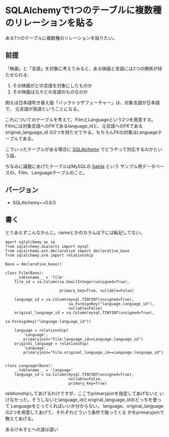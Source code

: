 SQLAlchemyで1つのテーブルに複数種のリレーションを貼る
=====================================================

ある1つのテーブルに複数種のリレーションを貼りたい。

前提
----

「映画」と「言語」を対象に考えてみると、ある映画と言語には2つの関係が持たせられる:

1)  その映画がどの言語を対象にしたものか
2)  その映画は元々どの言語のものなのか

例えば日本語吹き替え版「バックトゥザフューチャー」は、対象言語が日本語で、
元言語が英語ということになる。

これについてのテーブルを考えて、FilmとLanguageという2つを用意する。
Filmには対象言語へのFKであるlanguage\_idと、元言語へのFKであるoriginal\_language\_id
の2つを持たせてやる。もちろんFKの対象はLanguageテーブルである。

こういったテーブルがある場合に [SQLAlchemy](http://www.sqlalchemy.org/)
でどうやって対応するのかという話。

ちなみに議題にあげたテーブルはMySQLの
[Sakila](http://dev.mysql.com/doc/sakila/en/index.html) という
サンプル用データベースの、Film、Languageテーブルのこと。

バージョン
----------

-   SQLAlchemy==0.8.0

書く
----

とりあえずこんなかんじ。nameとかのカラムは下には転記してない。

``` {.sourceCode .python}
mport sqlalchemy as sa
from sqlalchemy.dialects import mysql
from sqlalchemy.ext.declarative import declarative_base
from sqlalchemy.orm import relationship

Base = declarative_base()

class Film(Base):
    __tablename__ = 'film'
    film_id = sa.Column(sa.SmallInteger(unsigned=True),

                        primary_key=True, nullable=False)

    language_id = sa.Column(mysql.TINYINT(unsigned=True),
                            sa.ForeignKey("language.language_id"),
                            nullable=False)
    original_language_id = sa.Column(mysql.TINYINT(unsigned=True),
                                     sa.ForeignKey("language.language_id"))

    language = relationship(
        'Language',
        primaryjoin="Film.language_id==Language.language_id")
    original_language = relationship(
        'Language',
        primaryjoin="Film.original_language_id==Language.language_id")


class Language(Base):
    __tablename__ = 'language'
    language_id = sa.Column(mysql.TINYINT(unsigned=True),
                            nullable=False,
                            primary_key=True)
```

relationshipしてあげるわけですが、ここでprimaryjoinを指定してあげないと
いけなかった。そうしないとlanguage\_idとoriginal\_language\_idのどっちを使って
Languageをとってくればいいか分からない。
language、original\_languageの2つを用意してあげて、それぞれどういう条件で取ってくる
かをprimaryjoinで教えてあげる。

あるけみすとへの道は遠い


